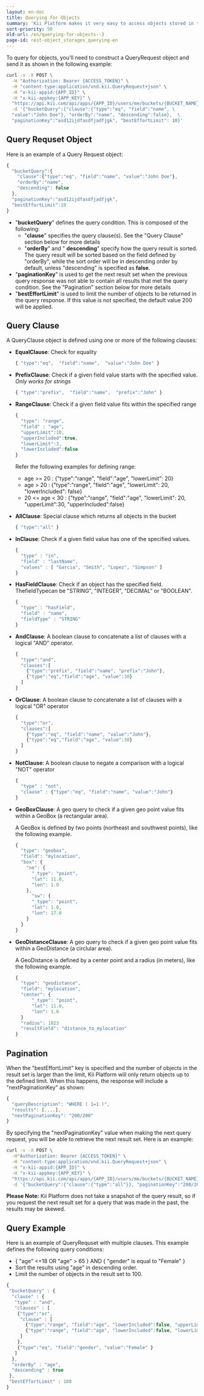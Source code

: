 ```yaml
---
layout: en-doc
title: Querying for Objects
summary: 'Kii Platform makes it very easy to access objects stored in the cloud, despite the objects being arbitrary key/value pairs. The APIs allow you to make specific queries on any bucket - for example: retrieve up to 10 objects in a bucket having a key named "count" be greater than 8 in descending order. Read on for some examples...'
sort-priority: 50
old-url: /en/querying-for-objects--3
page-id: rest-object_storages_querying-en
---
```

To query for objects, you'll need to construct a QueryRequest object and send it as shown in the following example:

```sh
curl -v -X POST \
  -H "Authorization: Bearer {ACCESS_TOKEN}" \
  -H "content-type:application/vnd.kii.QueryRequest+json" \
  -H "x-kii-appid:{APP_ID}" \
  -H "x-kii-appkey:{APP_KEY}" \
  "https://api.kii.com/api/apps/{APP_ID}/users/me/buckets/{BUCKET_NAME}/query" \
  -d '{"bucketQuery":{"clause":{"type":"eq", "field":"name", \
  "value":"John Doe"}, "orderBy":"name", "descending":false},  \
  "paginationKey":"asd12ijdfasdfjadfjgk", "bestEffortLimit": 10}'
```

## Query Requset Object

Here is an example of a Query Request object:

```javascript
{
  "bucketQuery":{
    "clause":{"type":"eq", "field":"name", "value":"John Doe"},
    "orderBy":"name",
    "descending": false
  },
  "paginationKey":"asd12ijdfasdfjadfjgk",
  "bestEffortLimit":10
}
```

* "**bucketQuery**" defines the query condition.  This is composed of the following:
    * "**clause**" specifies the query clause(s).  See the "Query Clause" section below for more details
    * "**orderBy**" and " **descending**" specify how the query result is sorted.  The query result will be sorted based on the field defined by "orderBy", while the sort order will be in descending order by default, unless "descending" is specified as **false**.
* "**paginationKey**" is used to get the next result set when the previous query response was not able to contain all results that met the query condition. See the "Pagination" section below for more details
* "**bestEffortLimit**" is used to limit the number of objects to be returned in the query response. If this value is not specified, the default value 200 will be applied.

## Query Clause

A QueryClause object is defined using one or more of the following clauses:

* **EqualClause**: Check for equality

    ```javascript
    { "type":"eq",  "field":"name",  "value":"John Doe" }
    ```

* **PrefixClause**: Check if a given field value starts with the specified value.  _Only works for strings_

    ```javascript
    { "type":"prefix",  "field":"name",  "prefix":"John" }
    ```

* **RangeClause**: Check if a given field value fits within the specified range

    ```javascript
    {
      "type": "range",
      "field" : "age",
      "upperLimit":10,
      "upperIncluded":true,
      "lowerLimit":3,
      "lowerIncluded":false
    }
    ```

    Refer the following examples for defining range:

    * age >= 20 :  {"type":"range", "field":"age", "lowerLimit": 20}
    * age > 20 : {"type":"range", "field":"age", "lowerLimit": 20, "lowerIncluded": false}
    * 20 <= age < 30 : {"type":"range", "field":"age", "lowerLimit": 20, "upperLimit":30, "upperIncluded":false}

* **AllClause**: Special clause which returns all objects in the bucket

    ```javascript
    { "type":"all" }
    ```

* **InClause**: Check if a given field value has one of the specified values.

    ```javascript
    {
      "type" : "in",
      "field" : "lastName",
      "values" : [ "Garcia", "Smith", "Lopez", "Simpson" ]
    }
    ```

* **HasFieldClause**: Check if an object has the specified field. ThefieldTypecan be "STRING", "INTEGER", "DECIMAL" or "BOOLEAN".

    ```javascript
    {
      "type" : "hasField",
      "field" : "name",
      "fieldType" : "STRING"
    }
    ```

* **AndClause**: A boolean clause to concatenate a list of clauses with a logical "AND" operator.

    ```javascript
    {
      "type":"and",
      "clauses":[
        {"type":"prefix", "field":"name", "prefix":"John"},
        {"type":"eq","field":"age", "value":30}
      ]
    }
    ```

* **OrClause**: A boolean clause to concatenate a list of clauses with a logical "OR" operator

    ```javascript
    {
      "type":"or",
      "clauses":[
        {"type":"eq", "field":"name", "value":"John"},
        {"type":"eq","field":"age", "value":30}
      ]
    }
    ```

* **NotClause**:  A boolean clause to negate a comparison with a logical "NOT" operator

    ```javascript
    {
      "type" : "not",
      "clause" : {"type":"eq", "field":"name", "value":"John"}
    }
    ```

* **GeoBoxClause**: A geo query to check if a given geo point value fits within a GeoBox (a rectangular area).

    A GeoBox is defined by two points (northeast and southwest points), like the following example.


    ```javascript
    {
      "type": "geobox",
      "field": "mylocation",
      "box": {
        "ne": {
          "_type": "point",
          "lat": 11.0,
          "lon": 1.0
        },
          "sw": {
          "_type": "point",
          "lat": 1.0,
          "lon": 17.0
        }
      }
    }
    ```

* **GeoDistanceClause**: A geo query to check if a given geo point value fits within a GeoDistance (a circlular area).

    A GeoDistance is defined by a center point and a radius (in meters), like the following example.

    ```javascript
    {
      "type": "geodistance",
      "field": "mylocation",
      "center": {
          "_type": "point",
          "lat": 11.0,
          "lon": 1.0
      }
      "radius": 1023
      "resultField": "distance_to_mylocation"
    }
    ````



## Pagination

When the "bestEffortLimit" key is specified and the number of objects in the result set is larger than the limit, Kii Platform will only return objects up to the defined limit.  When this happens, the response will include a "nextPaginationKey" as shown:

```javascript
{
  "queryDescription": "WHERE ( 1=1 )",
  "results": [....],
  "nextPaginationKey": "200/200"
}
```

By specifying the "nextPaginationKey" value when making the next query request, you will be able to retrieve the next result set.  Here is an example:

```sh
curl -v -X POST \
  -H"Authorization: Bearer {ACCESS_TOKEN}" \
  -H "content-type:application/vnd.kii.QueryRequest+json" \
  -H "x-kii-appid:{APP_ID}" \
  -H "x-kii-appkey:{APP_KEY}" \
  "https://api.kii.com/api/apps/{APP_ID}/users/me/buckets/{BUCKET_NAME}/query" \
  -d '{"bucketQuery":{"clause":{"type":"all"}}, "paginationKey":"200/200"}'
```

**Please Note:** Kii Platform does not take a snapshot of the query result, so if you request the next result set for a query that was made in the past, the results may be skewed.

## Query Example

Here is an example of QueryRequset with multiple clauses.  This example defines the following query conditions:

* { "age" <=18 OR "age" > 65 } AND { "gender" is equal to "Female" }
* Sort the results using "age" in descending order.
* Limit the number of objects in the result set to 100.

```javascript
{
 "bucketQuery" : {
  "clause" : {
   "type" : "and",
   "clauses" : [
    {"type":"or",
     "clause" : [
       {"type":"range", "field":"age", "lowerIncluded":false, "upperLimit":18, "upperIncluded":true },
       {"type":"range", "field":"age", "lowerIncluded":false, "lowerLimit":65, "upperIncluded":true }
     ]
    },
    {"type":"eq", "field":"gender", "value":"Female" }
   ]
  },
  "orderBy" : "age",
  "descending" : true
 },
 "bestEffortLimit" : 100
}
```
